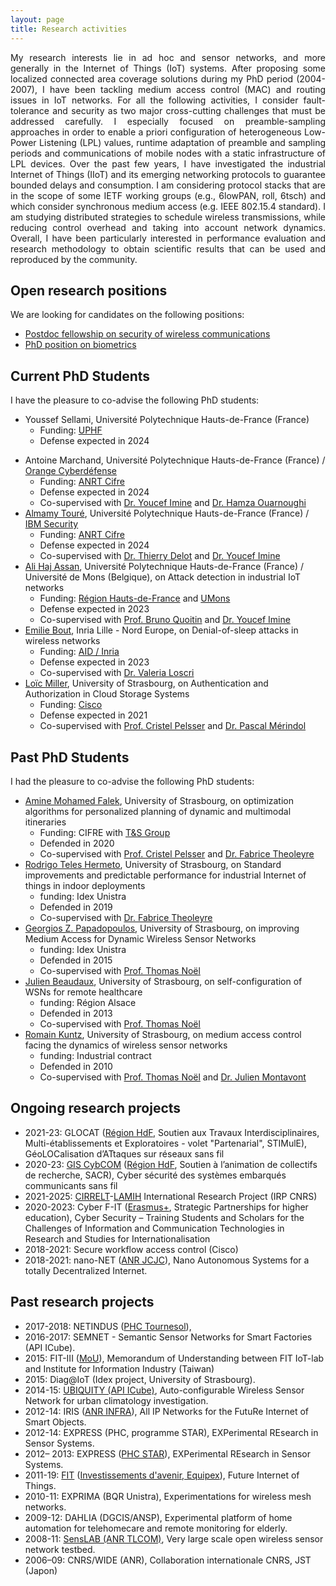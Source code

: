```yaml
---
layout: page
title: Research activities
---
```


<p style="text-align:justify">
My research interests lie in ad hoc and sensor networks, and more generally in the Internet of Things (IoT) systems. After proposing some localized connected area coverage solutions during my PhD period (2004-2007), I have been tackling medium access control (MAC) and routing issues in IoT networks. For all the following activities, I consider fault-tolerance and security as two major cross-cutting challenges that must be addressed carefully. I especially focused on preamble-sampling approaches in order to enable a priori configuration of heterogeneous Low-Power Listening (LPL) values, runtime adaptation of preamble and sampling periods and communications of mobile nodes with a static infrastructure of LPL devices. Over the past few years, I have investigated the industrial Internet of Things (IIoT) and its emerging networking protocols to guarantee bounded delays and consumption. I am considering protocol stacks that are in the scope of some IETF working groups (e.g., 6lowPAN, roll, 6tsch) and which consider synchronous medium access (e.g. IEEE 802.15.4 standard). I am studying distributed strategies to schedule wireless transmissions, while reducing control overhead and taking into account network dynamics. Overall, I have been particularly interested in performance evaluation and research methodology to obtain scientific results that can be used and reproduced by the community.
</p>

## Open research positions
We are looking for candidates on the following positions:
* [Postdoc fellowship on security of wireless communications](https://euraxess.ec.europa.eu/jobs/654051)
* [PhD position on biometrics](http://koliaza.com/biometrics-thesis-fr.pdf)

## Current PhD Students
I have the pleasure to co-advise the following PhD students:
* Youssef Sellami, Université Polytechnique Hauts-de-France (France)
  * Funding: [UPHF](https://uphf.fr/)
  * Defense expected in 2024
<!--  * Co-supervised with [Prof. Soumaya Cherkaoui](https://www.gel.usherbrooke.ca/interlab/index.php?page=soumaya) and [Dr. Youcef Imine](https://www.uphf.fr/LAMIH/en/membre?id=imine_youcef)-->
* Antoine Marchand, Université Polytechnique Hauts-de-France (France) / [Orange Cyberdéfense](https://orangecyberdefense.com/) 
    * Funding: [ANRT Cifre](http://www.anrt.asso.fr/fr/cifre-7843)
    * Defense expected in 2024
    * Co-supervised with [Dr. Youcef Imine](https://www.uphf.fr/LAMIH/en/membre?id=imine_youcef) and [Dr. Hamza Ouarnoughi](https://www.uphf.fr/LAMIH/en/membre?id=ouarnoughi_hamza)
* [Almamy Touré](https://www.linkedin.com/in/almamy-tour%C3%A9-148a19114), Université Polytechnique Hauts-de-France (France) / [IBM Security](https://www.ibm.com/security)
    * Funding: [ANRT Cifre](http://www.anrt.asso.fr/fr/cifre-7843)
    * Defense expected in 2024
    * Co-supervised with [Dr. Thierry Delot](https://www.uphf.fr/LAMIH/en/membre?id=delot_thierry) and [Dr. Youcef Imine](https://www.uphf.fr/LAMIH/en/membre?id=imine_youcef)
* [Ali Haj Assan](https://www.linkedin.com/in/alihajhassan/?originalSubdomain=fr), Université Polytechnique Hauts-de-France (France) / Université de Mons (Belgique), on Attack detection in industrial IoT networks 
    * Funding: [Région Hauts-de-France](https://www.hautsdefrance.fr/) and [UMons](https://web.umons.ac.be/)
    * Defense expected in 2023
    * Co-supervised with [Prof. Bruno Quoitin](http://informatique.umons.ac.be/staff/Quoitin.Bruno/) and [Dr. Youcef Imine](https://www.uphf.fr/LAMIH/en/membre?id=imine_youcef)
* [Emilie Bout](https://www.linkedin.com/in/emilie-bout-050a68117), Inria Lille - Nord Europe, on Denial-of-sleep attacks in wireless networks
    * Funding: [AID / Inria](https://www.defense.gouv.fr/aid)
    * Defense expected in 2023
    * Co-supervised with [Dr. Valeria Loscri](http://researchers.lille.inria.fr/~loscri/home.html)
* [Loïc Miller](https://loicmiller.com/), University of Strasbourg, on Authentication and Authorization in Cloud Storage Systems
    * Funding: [Cisco](https://www.cisco.com/) 
    * Defense expected in 2021
    * Co-supervised with [Prof. Cristel Pelsser](https://clarinet.u-strasbg.fr/~pelsser/) and [Dr. Pascal Mérindol](https://clarinet.u-strasbg.fr/~merindol/)

## Past PhD Students
I had the pleasure to co-advise the following PhD students:
* [Amine Mohamed Falek](https://www.researchgate.net/profile/Amine_Falek2), University of Strasbourg, on optimization algorithms for personalized planning of dynamic and multimodal itineraries
    * Funding: CIFRE with [T&S Group](http://technologyandstrategy.group/) 
    * Defended in 2020
    * Co-supervised with [Prof. Cristel Pelsser](https://clarinet.u-strasbg.fr/~pelsser/) and [Dr. Fabrice Theoleyre](https://www.theoleyre.eu/) 
* [Rodrigo Teles Hermeto](http://www.rodrigoteleshermeto.com/), University of Strasbourg, on Standard improvements and predictable performance for industrial Internet of things in indoor deployments
    * funding: Idex Unistra 
    * Defended in 2019
    * Co-supervised with [Dr. Fabrice Theoleyre](https://www.theoleyre.eu/)
* [Georgios Z. Papadopoulos](http://georgiospapadopoulos.com/), University of Strasbourg, on improving Medium Access for Dynamic Wireless Sensor Networks
    * funding: Idex Unistra
    * Defended in 2015
    * Co-supervised with [Prof. Thomas Noël](https://clarinet.u-strasbg.fr/~noel/)
* [Julien Beaudaux](https://www.linkedin.com/in/jbeaudaux/), University of Strasbourg, on self-configuration of WSNs for remote healthcare
    * funding: Région Alsace
    * Defended in 2013
    * Co-supervised with [Prof. Thomas Noël](https://clarinet.u-strasbg.fr/~noel/)
* [Romain Kuntz](https://www.linkedin.com/in/romainkuntz), University of Strasbourg, on medium access control facing the dynamics of wireless sensor networks
    * funding: Industrial contract
    * Defended in 2010
    * Co-supervised with [Prof. Thomas Noël](https://clarinet.u-strasbg.fr/~noel/) and [Dr. Julien Montavont](https://clarinet.u-strasbg.fr/~montavont/)
 
## Ongoing research projects
* 2021-23: GLOCAT ([Région HdF](https://www.hautsdefrance.fr/), Soutien aux Travaux Interdisciplinaires, Multi-établissements et Exploratoires - volet "Partenarial", STIMulE), GéoLOCalisation d’ATtaques sur réseaux sans fil
* 2020-23: [GIS CybCOM](https://cybcom.univ-gustave-eiffel.fr/) ([Région HdF](https://www.hautsdefrance.fr/), Soutien à l’animation de collectifs de recherche, SACR), Cyber sécurité des systèmes embarqués communicants sans fil
* 2021-2025: [CIRRELT](https://www.cirrelt.ca/)-[LAMIH](https://www.uphf.fr/LAMIH/en/presentation) International Research Project (IRP CNRS)
* 2020-2023: Cyber F-IT ([Erasmus+](https://ec.europa.eu/programmes/erasmus-plus/), Strategic Partnerships for higher education), Cyber Security – Training Students and Scholars for the Challenges of Information and Communication Technologies in Research and Studies for Internationalisation
* 2018-2021: Secure workflow access control (Cisco)
* 2018-2021: nano-NET ([ANR JCJC](http://www.agence-nationale-recherche.fr/suivi-bilan/historique-des-appels-a-projets/appel-detail1/appel-a-projets-generique-2018/)), Nano Autonomous Systems for a totally Decentralized Internet.

## Past research projects
* 2017-2018: NETINDUS ([PHC Tournesol](https://www.campusfrance.org/fr/tournesol-communaute-francaise)), 
* 2016-2017: SEMNET - Semantic Sensor Networks for Smart Factories (API ICube).
* 2015: FIT-III ([MoU](https://iot.snsi.iii.org.tw/)), Memorandum of Understanding between FIT IoT-lab and Institute for Information Industry (Taiwan)
* 2015: Diag@IoT (Idex project, University of Strasbourg).
* 2014-15: [UBIQUITY (API ICube)](http://icube-reseaux.unistra.fr/en/index.php/Projects/Ubiquity), Auto-configurable Wireless Sensor Network for urban climatology investigation.
* 2012-14: IRIS ([ANR INFRA](http://www.agence-nationale-recherche.fr/programmes-de-recherche/appel-detail/infrastructures-materielles-et-logicielles-pour-la-societe-numerique-infra-2011/)), All IP Networks for the FutuRe Internet of Smart Objects.
* 2012-14: EXPRESS (PHC, programme STAR), EXPerimental REsearch in Sensor Systems.
* 2012– 2013: EXPRESS ([PHC STAR](https://www.campusfrance.org/fr/star)), EXPerimental REsearch in Sensor Systems.
* 2011-19: [FIT](http://fit-equipex.fr/) ([Investissements d'avenir, Equipex](http://www.enseignementsup-recherche.gouv.fr/cid54722/investissements-d-avenir-340-millions-d-euros-pour-les-52-laureats-de-la-premiere-vague-de-l-appel-a-projet-equipements-d-excellence.html)), Future Internet of Things.
* 2010-11: EXPRIMA (BQR Unistra), Experimentations for wireless mesh networks.
* 2009-12: DAHLIA (DGCIS/ANSP), Experimental platform of home automation for telehomecare and remote monitoring for elderly.
* 2008-11: [SensLAB (ANR TLCOM)](http://www.senslab.info/), Very large scale open wireless sensor network testbed.
* 2006–09: CNRS/WIDE (ANR), Collaboration internationale CNRS, JST (Japon)

